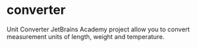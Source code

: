 # converter
Unit Converter
JetBrains Academy project allow you to convert measurement units of length, weight and temperature.
